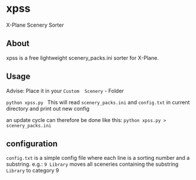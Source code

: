 # xpss
X-Plane Scenery Sorter

## About

xpss is a free lightweight scenery_packs.ini sorter for X-Plane.

## Usage
Advise: Place it in your `Custom  Scenery` - Folder

`python xpss.py ` 
This will read `scenery_packs.ini` and `config.txt` in current directory and print out new config

an update cycle can therefore be done like this: `python xpss.py > scenery_packs.ini`

## configuration
`config.txt` is a simple config file where each line is a sorting number and a substring. 
e.g.: `9 Library` moves all sceneries containing the substring `Library` to category 9
